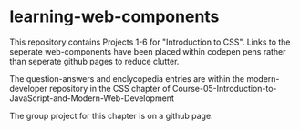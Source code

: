# learning-web-components

This repository contains Projects 1-6 for "Introduction to CSS".  Links to the seperate web-components have been placed within codepen pens rather than seperate github pages to reduce clutter. 

The question-answers and enclycopedia entries are within the modern-developer repository in the CSS chapter of Course-05-Introduction-to-JavaScript-and-Modern-Web-Development


The group project for this chapter is on a github page.
